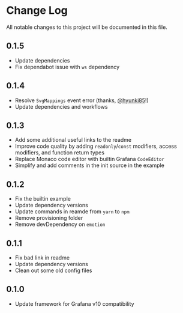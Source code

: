 # Change Log

All notable changes to this project will be documented in this file.

## 0.1.5

- Update dependencies
- Fix dependabot issue with `ws` dependency

## 0.1.4

- Resolve `SvgMappings` event error (thanks, [@hyunki85](https://github.com/hyunki85)!)
- Update dependencies and workflows

## 0.1.3

- Add some additional useful links to the readme
- Improve code quality by adding `readonly`/`const` modifiers, access modifiers, and function return types
- Replace Monaco code editor with builtin Grafana `CodeEditor`
- Simplify and add comments in the init source in the example

## 0.1.2

- Fix the builtin example
- Update dependency versions
- Update commands in reamde from `yarn` to `npm`
- Remove provisioning folder
- Remove devDependency on `emotion`

## 0.1.1

- Fix bad link in readme
- Update dependency versions
- Clean out some old config files

## 0.1.0

- Update framework for Grafana v10 compatibility